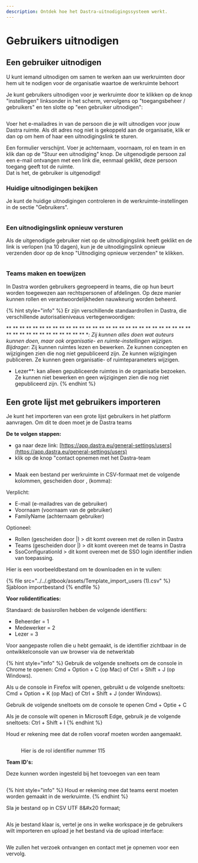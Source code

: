```yaml
---
description: Ontdek hoe het Dastra-uitnodigingssysteem werkt.
---
```


# Gebruikers uitnodigen

## Een gebruiker uitnodigen

U kunt iemand uitnodigen om samen te werken aan uw werkruimten door hem uit te nodigen voor de organisatie waartoe de werkruimte behoort &#x20;

Je kunt gebruikers uitnodigen voor je werkruimte door te klikken op de knop "instellingen" linksonder in het scherm, vervolgens op "toegangsbeheer / gebruikers" en ten slotte op "een gebruiker uitnodigen":

<figure><img src="../../.gitbook/assets/image (12) (2) (2).png" alt=""><figcaption></figcaption></figure>



Voer het e-mailadres in van de persoon die je wilt uitnodigen voor jouw Dastra ruimte. Als dit adres nog niet is gekoppeld aan de organisatie, klik er dan op om hem of haar een uitnodigingslink te sturen.


Een formulier verschijnt. Voer je achternaam, voornaam, rol en team in en klik dan op de "Stuur een uitnodiging" knop. De uitgenodigde persoon zal een e-mail ontvangen met een link die, eenmaal geklikt, deze persoon toegang geeft tot de ruimte.
\
Dat is het, de gebruiker is uitgenodigd!

### Huidige uitnodigingen bekijken

Je kunt de huidige uitnodigingen controleren in de werkruimte-instellingen in de sectie "Gebruikers".&#x20;

<figure><img src="../../.gitbook/assets/image (12) (3).png" alt=""><figcaption></figcaption></figure>

### Een uitnodigingslink opnieuw versturen

Als de uitgenodigde gebruiker niet op de uitnodigingslink heeft geklikt en de link is verlopen (na 10 dagen), kun je de uitnodigingslink opnieuw verzenden door op de knop "Uitnodiging opnieuw verzenden" te klikken.&#x20;

<figure><img src="../../.gitbook/assets/image (16) (2).png" alt=""><figcaption></figcaption></figure>

### Teams maken en toewijzen

In Dastra worden gebruikers gegroepeerd in teams, die op hun beurt worden toegewezen aan rechtspersonen of afdelingen. Op deze manier kunnen rollen en verantwoordelijkheden nauwkeurig worden beheerd.

{% hint style="info" %}
Er zijn verschillende standaardrollen in Dastra, die verschillende autorisatieniveaus vertegenwoordigen:

** ** ** ** ** ** ** ** ** ** ** ** ** ** ** ** ** ** ** ** ** ** ** ** ** ** ** ** ** ** ** ** ** ** ** ** ** ** ** ** **: Zij kunnen alles doen wat auteurs kunnen doen, maar ook organisatie- en ruimte-instellingen wijzigen.
*Bijdrager**: Zij kunnen ruimtes lezen en bewerken. Ze kunnen concepten en wijzigingen zien die nog niet gepubliceerd zijn. Ze kunnen wijzigingen publiceren. Ze kunnen geen organisatie- of ruimteparameters wijzigen.
* Lezer**: kan alleen gepubliceerde ruimtes in de organisatie bezoeken. Ze kunnen niet bewerken en geen wijzigingen zien die nog niet gepubliceerd zijn.
{% endhint %}

## Een grote lijst met gebruikers importeren

Je kunt het importeren van een grote lijst gebruikers in het platform aanvragen. Om dit te doen moet je de Dastra teams &#x20;

**De te volgen stappen:**&#x20;

* ga naar deze link: [https://app.dastra.eu/general-settings/users](https://app.dastra.eu/general-settings/users)
* klik op de knop "contact opnemen met het Dastra-team

<figure><img src="../../.gitbook/assets/image (1) (1) (4) (1).png" alt=""><figcaption></figcaption></figure>

* Maak een bestand per werkruimte in CSV-formaat met de volgende kolommen, gescheiden door , (komma):&#x20;

Verplicht: &#x20;

* E-mail (e-mailadres van de gebruiker)
* Voornaam (voornaam van de gebruiker)
* FamilyName (achternaam gebruiker)

Optioneel: &#x20;

* Rollen (gescheiden door |) > dit komt overeen met de rollen in Dastra
* Teams (gescheiden door |) > dit komt overeen met de teams in Dastra
* SsoConfigurationId > dit komt overeen met de SSO login identifier indien van toepassing.

Hier is een voorbeeldbestand om te downloaden en in te vullen:&#x20;

{% file src="../../.gitbook/assets/Template_import_users (1).csv" %}
Sjabloon importbestand
{% endfile %}

**Voor rolidentificaties:**&#x20;

Standaard: de basisrollen hebben de volgende identifiers:&#x20;

* Beheerder = 1
* Medewerker = 2
* Lezer = 3

Voor aangepaste rollen die u hebt gemaakt, is de identifier zichtbaar in de ontwikkelconsole van uw browser via de netwerktab &#x20;

{% hint style="info" %}
Gebruik de volgende sneltoets om de console in Chrome te openen: Cmd + Option + C (op Mac) of Ctrl + Shift + J (op Windows).

Als u de console in Firefox wilt openen, gebruikt u de volgende sneltoets: Cmd + Option + K (op Mac) of Ctrl + Shift + J (onder Windows).

Gebruik de volgende sneltoets om de console te openen Cmd + Optie + C

Als je de console wilt openen in Microsoft Edge, gebruik je de volgende sneltoets: Ctrl + Shift + I
{% endhint %}

Houd er rekening mee dat de rollen vooraf moeten worden aangemaakt.



<figure><img src="../../.gitbook/assets/image (28).png" alt=""><figcaption><p>Hier is de rol identifier nummer 115</p></figcaption></figure>



**Team ID's:**&#x20;

Deze kunnen worden ingesteld bij het toevoegen van een team

<figure><img src="../../.gitbook/assets/image (4) (2) (1).png" alt=""><figcaption></figcaption></figure>

{% hint style="info" %}
Houd er rekening mee dat teams eerst moeten worden gemaakt in de werkruimte.
{% endhint %}

Sla je bestand op in CSV UTF 8&#x20 formaat;

<figure><img src="../../.gitbook/assets/image (11) (1).png" alt=""><figcaption></figcaption></figure>

Als je bestand klaar is, vertel je ons in welke workspace je de gebruikers wilt importeren en upload je het bestand via de upload interface:&#x20;



<figure><img src="../../.gitbook/assets/image (2) (3) (1).png" alt=""><figcaption></figcaption></figure>

We zullen het verzoek ontvangen en contact met je opnemen voor een vervolg.